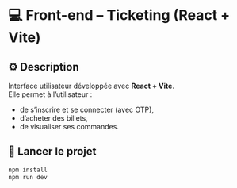 # 💻 Front-end – Ticketing (React + Vite)

## ⚙️ Description
Interface utilisateur développée avec **React + Vite**.  
Elle permet à l’utilisateur :
- de s’inscrire et se connecter (avec OTP),
- d’acheter des billets,
- de visualiser ses commandes.

## 🚀 Lancer le projet

```bash
npm install
npm run dev
